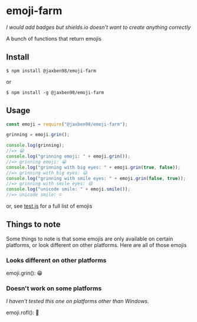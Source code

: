# emoji-farm

*I would add badges but shields.io doesn't want to create anything correctly*

A bunch of functions that return emojis

## Install

`$ npm install @jaxben98/emoji-farm`

or

`$ npm install -g @jaxben98/emoji-farm`

## Usage

```javascript
const emoji = require("@jaxben98/emoji-farm");

grinning = emoji.grin();

console.log(grinning);
//=> 😀
console.log("grinning emoji: " + emoji.grin());
//=> grinning emoji: 😀
console.log("grinning with big eyes: " + emoji.grin(true, false));
//=> grinning with big eyes: 😃
console.log("grinning with smile eyes: " + emoji.grin(false, true));
//=> grinning with smile eyes: 😄
console.log("unicode smile: " + emoji.smile());
//=> unicode smile: ☺️
```
or, see [test.js](https://github.com/PandaBoi57/emoji-farm/blob/master/test/test.js) for a full list of emojis

## Things to note

Some things to note is that some emojis are only available on certain platforms, or look different on other platforms. Here are all of those emojis

### Looks different on other platforms

emoji.grin(): 😁

### Doesn't work on some platforms

*I haven't tested this one on platforms other than Windows.*

emoji.rofl(): 🤣 <!-- an example of "looks different on other platforms" is looking at this on the NPM site, compared to github -->